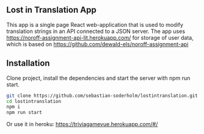 ## Lost in Translation App
This app is a single page React web-application that is used to modify translation strings in an API connected to a JSON server. The app uses https://noroff-assignment-api-lit.herokuapp.com/ for storage of user data, which is based on  https://github.com/dewald-els/noroff-assignment-api

## Installation
Clone project, install the dependencies and start the server with npm run start.

```sh
git clone https://github.com/sebastian-soderholm/lostintranslation.git
cd lostintranslation
npm i
npm run start
```
Or use it in heroku: https://triviagamevue.herokuapp.com/#/
